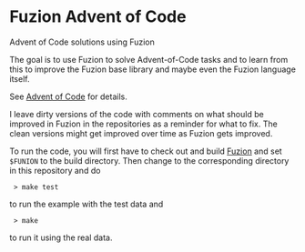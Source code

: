 # Fuzion Advent of Code

Advent of Code solutions using Fuzion

The goal is to use Fuzion to solve Advent-of-Code tasks and to learn from this
to improve the Fuzion base library and maybe even the Fuzion language itself.

See [Advent of Code](https://adventofcode.com) for details.

I leave dirty versions of the code with comments on what should be improved in
Fuzion in the repositories as a reminder for what to fix.  The clean versions
might get improved over time as Fuzion gets improved.

To run the code, you will first have to check out and build
[Fuzion](https://github.com/tokiwa.software/fuzion) and set `$FUNION` to the
build directory.  Then change to the corresponding directory in this repository
and do
```
 > make test
```
to run the example with the test data and
```
 > make
```
to run it using the real data.
